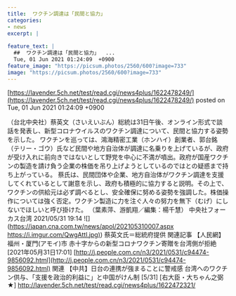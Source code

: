 ```yaml
---
title:  ワクチン調達は「民間と協力」  
categories:
- news
excerpt: |
  
feature_text: |
  ##  ワクチン調達は「民間と協力」  ...
  Tue, 01 Jun 2021 01:24:09  +0900
feature_image: "https://picsum.photos/2560/600?image=733"
image: "https://picsum.photos/2560/600?image=733"
---
```


[https://lavender.5ch.net/test/read.cgi/news4plus/1622478249/](https://lavender.5ch.net/test/read.cgi/news4plus/1622478249/)
posted on Tue, 01 Jun 2021 01:24:09  +0900

<!--more-->

（台北中央社）蔡英文（さいえいぶん）総統は31日午後、オンライン形式で談話を発表し、新型コロナウイルスのワクチン調達について、民間と協力する姿勢を示した。 ワクチンを巡っては、鴻海精密工業（ホンハイ）創業者、郭台銘（テリー・ゴウ）氏など民間や地方自治体が調達に名乗りを上げているが、政府が受け入れに前向きではないとして野党を中心に不満が噴出。政府が国産ワクチンの製造を請け負う企業の株価を吊り上げようとしているのではとの疑惑まで持ち上がっている。 蔡氏は、民間団体や企業、地方自治体がワクチン調達を支援してくれているとして謝意を示し、政府も積極的に協力すると説明。その上で、ワクチンの供給元は必ず調べるとし、安全確保に努める姿勢を強調した。株価操作については強く否定。ワクチン製造に力を注ぐ人々の努力を無下（むげ）にしないでほしいと呼び掛けた。 （葉素萍、游凱翔／編集：楊千慧） 中央社フォーカス台湾 2021/05/31 19:14 ![](https://japan.cna.com.tw/news/apol/202105310007.aspx [https://i.imgur.com/QwgAttl.jpg)](https://i.imgur.com/QwgAttl.jpg)) 蔡英文氏＝総統府提供 関連記事 【人民網】福州・厦門(アモイ)市 赤十字からの新型コロナワクチン寄贈を台湾側が拒絶 [2021年05月31日17:01] [http://j.people.com.cn/n3/2021/0531/c94474-9856092.html](http://j.people.com.cn/n3/2021/0531/c94474-9856092.html) 関連 【中共】日台の連携が強まることに警戒感 台湾へのワクチン供与、「支援を政治的利益に」と中国がけん制 [5/31] [右大臣・大ちゃん之弼★] http://lavender.5ch.net/test/read.cgi/news4plus/1622472321/
